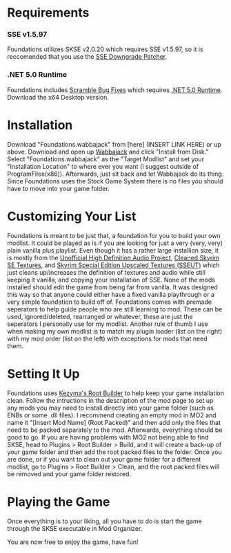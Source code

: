 # Requirements

### SSE v1.5.97
  Foundations utilizes SKSE v2.0.20 which requires SSE v1.5.97, so it is reccomended that you use the [SSE Downgrade Patcher](https://www.nexusmods.com/skyrimspecialedition/mods/57618).

###  .NET 5.0 Runtime
Foundations includes [Scramble Bug Fixes](https://www.nexusmods.com/skyrimspecialedition/mods/43532) which requires [.NET 5.0 Runtime](https://dotnet.microsoft.com/download/dotnet/5.0/runtime). Download the x64 Desktop version.

# Installation

Download "Foundations.wabbajack" from [here] (INSERT LINK HERE) or up above. Download and open up [Wabbajack](http://www.wabbajack.org/#/) and click "Install from Disk." Select "Foundations.wabbajack" as the "Target Modlist" and set your "Installation Location" to where ever you want (I suggest outside of ProgramFiles(x86)). Afterwards, just sit back and let Wabbajack do its thing. Since Foundations uses the Stock Game System there is no files you should have to move into your game folder.

# Customizing Your List

Foundations is meant to be just that, a foundation for you to build your own modlist.
It could be played as is if you are looking for just a very (very, very) plain vanilla plus playlist.
Even though it has a rather large installion size, it is mostly from the [Unofficial High Definition Audio Project](https://www.nexusmods.com/skyrimspecialedition/mods/18115), [Cleaned Skyrim SE Textures](https://www.nexusmods.com/skyrimspecialedition/mods/38775), and [Skyrim Special Edition Upscaled Textures (SSEUT)](https://www.nexusmods.com/skyrimspecialedition/mods/34560) which just cleans up/increases the definition of textures and audio while still keeping it vanilla, and copying your installation of SSE.
None of the mods installed should edit the game from being far from vanilla. It was designed this way so that anyone could either have a fixed vanilla playthrough or a very simple foundation to build off of.
Foundations comes with premade seperators to help guide people who are still learning to mod. These can be used, ignored/deleted, rearranged or whatever, these are just the seperators I personally use for my modlist.
Another rule of thumb I use when making my own modlist is to match my plugin loader (list on the right) with my mod order (list on the left) with exceptions for mods that need them.

# Setting It Up

Foundations uses [Kezyma's Root Builder](https://www.nexusmods.com/skyrimspecialedition/mods/31720?tab=description) to help keep your game installation clean. Follow the intructions in the description of the mod page to set up any mods you may need to install directly into your game folder (such as ENBs or some .dll files). 
I recommend creating an empty mod in MO2 and name it "[Insert Mod Name] (Root Packed)" and then add only the files that need to be packed separately to the mod. 
Afterwards, everything should be good to go. 
If you are having problems with MO2 not being able to find SKSE, head to Plugins > Root Builder > Build, and it will create a back-up of your game folder and then add the root packed files to the folder.
Once you are done, or if you want to clean out your game folder for a different modlist, go to Plugins > Root Builder > Clean, and the root packed files will be removed and your game folder restored.

# Playing the Game

Once everything is to your liking, all you have to do is start the game through the SKSE executable in Mod Organizer.

You are now free to enjoy the game, have fun!
